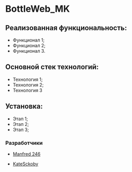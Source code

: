  # BottleWeb_MK
 
 ## Реализованная функциональность:
 - Функционал 1;
 - Функционал 2;
 - Функционал 3.
 
 ## Основной стек технологий:
 - Технология 1;
 - Технология 2;
 - Технология 3
 
 ## Установка:
 - Этап 1;
 - Этап 2;
 - Этап 3;
 
 ### Разработчики
- [Manfred 246](https://gist.github.com/Manfred246 "Профиль GitHub")

- [KateSckoby](https://github.com/KateSkoby "Профиль GitHub")

